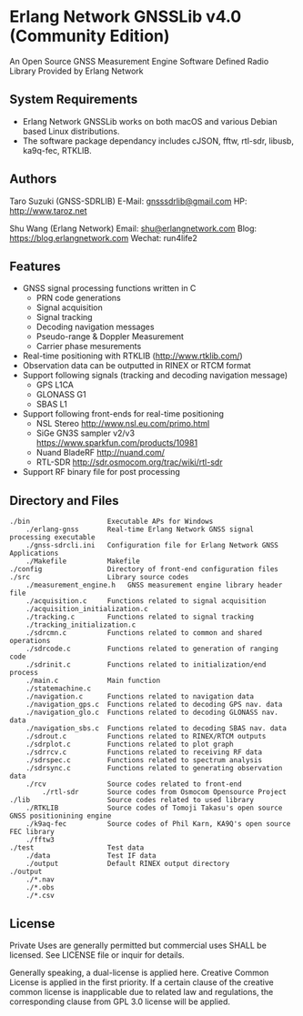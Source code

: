 Erlang Network GNSSLib v4.0 (Community Edition)
===============================================================================
An Open Source GNSS Measurement Engine Software Defined Radio Library Provided by Erlang Network

System Requirements
-------------------------------------------------------------------------------
* Erlang Network GNSSLib works on both macOS and various Debian based Linux distributions.
* The software package dependancy includes cJSON, fftw, rtl-sdr, libusb, ka9q-fec, RTKLIB.

Authors
-------------------------------------------------------------------------------
Taro Suzuki  (GNSS-SDRLIB)
E-Mail: <gnsssdrlib@gmail.com>
HP: <http://www.taroz.net>

Shu Wang  (Erlang Network)
Email: shu@erlangnetwork.com
Blog: https://blog.erlangnetwork.com
Wechat: run4life2

Features
-------------------------------------------------------------------------------
* GNSS signal processing functions written in C
    * PRN code generations
    * Signal acquisition
    * Signal tracking
    * Decoding navigation messages 
    * Pseudo-range & Doppler Measurement 
    * Carrier phase mesurements 
* Real-time positioning with RTKLIB (<http://www.rtklib.com/>)
* Observation data can be outputted in RINEX or RTCM format
* Support following signals (tracking and decoding navigation message) 
    * GPS L1CA
    * GLONASS G1
    * SBAS L1
* Support following front-ends for real-time positioning
    * NSL Stereo <http://www.nsl.eu.com/primo.html>
    * SiGe GN3S sampler v2/v3 <https://www.sparkfun.com/products/10981>
    * Nuand BladeRF <http://nuand.com/>
    * RTL-SDR <http://sdr.osmocom.org/trac/wiki/rtl-sdr>
* Support RF binary file for post processing

Directory and Files
-------------------------------------------------------------------------------
    ./bin                   Executable APs for Windows  
        ./erlang-gnss       Real-time Erlang Network GNSS signal processing executable 
        ./gnss-sdrcli.ini   Configuration file for Erlang Network GNSS Applications
        ./Makefile          Makefile
    ./config                Directory of front-end configuration files  
    ./src                   Library source codes  
        ./measurement_engine.h   GNSS measurement engine library header file  
        ./acquisition.c     Functions related to signal acquisition
        ./acquisition_initialization.c
        ./tracking.c        Functions related to signal tracking
        ./tracking_initialization.c
        ./sdrcmn.c          Functions related to common and shared operations  
        ./sdrcode.c         Functions related to generation of ranging code  
        ./sdrinit.c         Functions related to initialization/end process  
        ./main.c            Main function  
        ./statemachine.c
        ./navigation.c      Functions related to navigation data  
        ./navigation_gps.c  Functions related to decoding GPS nav. data  
        ./navigation_glo.c  Functions related to decoding GLONASS nav. data  
        ./navigation_sbs.c  Functions related to decoding SBAS nav. data  
        ./sdrout.c          Functions related to RINEX/RTCM outputs  
        ./sdrplot.c         Functions related to plot graph  
        ./sdrrcv.c          Functions related to receiving RF data  
        ./sdrspec.c         Functions related to spectrum analysis  
        ./sdrsync.c         Functions related to generating observation data  
        ./rcv               Source codes related to front-end  
            ./rtl-sdr       Source codes from Osmocom Opensource Project
    ./lib                   Source codes related to used library  
        ./RTKLIB            Source codes of Tomoji Takasu's open source GNSS positionining engine 
        ./k9aq-fec          Source codes of Phil Karn, KA9Q's open source FEC library
        ./fftw3
    ./test                  Test data  
        ./data              Test IF data  
        ./output            Default RINEX output directory
    ./output
        ./*.nav
        ./*.obs
        ./*.csv


License
-------------------------------------------------------------------------------
Private Uses are generally permitted but commercial uses SHALL be licensed. See LICENSE file or inquir for details.  

Generally speaking, a dual-license is applied here.  Creative Common License is applied in the first priority.  If a certain clause of the creative common license is inapplicable due to related law and regulations, the corresponding clause from GPL 3.0 license will be applied.  
